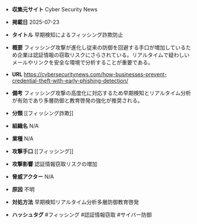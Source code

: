 - **収集元サイト**
Cyber Security News

- **掲載日**
2025-07-23

- **タイトル**
早期検知によるフィッシング詐欺防止

- **概要**
フィッシング攻撃が進化し従来の防御を回避する手口が増加しているため企業は認証情報の窃取リスクにさらされている。リアルタイムで疑わしいメールやリンクを安全な環境で分析することが重要である。

- **URL**
https://cybersecuritynews.com/how-businesses-prevent-credential-theft-with-early-phishing-detection/

- **備考**
フィッシング攻撃の高度化に対応するため早期検知とリアルタイム分析が有効であり多層防御と教育啓発の強化が推奨される。

- **分類**
[[フィッシング詐欺]]

- **組織名**
N/A

- **業種**
N/A

- **攻撃手口**
[[フィッシング]]

- **攻撃影響**
認証情報窃取リスクの増加

- **脅威アクター**
N/A

- **原因**
不明

- **対処方法**
早期検知リアルタイム分析多層防御教育啓発

- **ハッシュタグ**
#フィッシング #認証情報窃取 #サイバー防御

